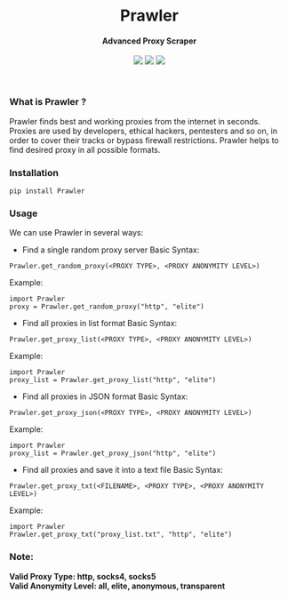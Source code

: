 <h1 align="center">
	<br>
	Prawler
	<br>
</h1>
<h4 align="center">Advanced Proxy Scraper</h4>
<p align="center">
<img src="https://img.shields.io/pypi/pyversions/Prawler">
<img src="https://img.shields.io/github/license/priyamharsh14/Prawler">
<img src="https://img.shields.io/pypi/v/Prawler">
</p>
<br>

### What is Prawler ?
Prawler finds best and working proxies from the internet in seconds. Proxies are used by developers, ethical hackers, pentesters and so on, in order to cover their tracks or bypass firewall restrictions. Prawler helps to find desired proxy in all possible formats.

### Installation
```
pip install Prawler
```

### Usage
We can use Prawler in several ways:
- Find a single random proxy server
Basic Syntax:
```
Prawler.get_random_proxy(<PROXY TYPE>, <PROXY ANONYMITY LEVEL>)
```
Example:
```
import Prawler
proxy = Prawler.get_random_proxy("http", "elite")
```

- Find all proxies in list format
Basic Syntax:
```
Prawler.get_proxy_list(<PROXY TYPE>, <PROXY ANONYMITY LEVEL>)
```
Example:
```
import Prawler
proxy_list = Prawler.get_proxy_list("http", "elite")
```

- Find all proxies in JSON format
Basic Syntax:
```
Prawler.get_proxy_json(<PROXY TYPE>, <PROXY ANONYMITY LEVEL>)
```
Example:
```
import Prawler
proxy_list = Prawler.get_proxy_json("http", "elite")
```

- Find all proxies and save it into a text file
Basic Syntax:
```
Prawler.get_proxy_txt(<FILENAME>, <PROXY TYPE>, <PROXY ANONYMITY LEVEL>)
```
Example:
```
import Prawler
Prawler.get_proxy_txt("proxy_list.txt", "http", "elite")
```

### Note:
**Valid Proxy Type: http, socks4, socks5**
<br>
**Valid Anonymity Level: all, elite, anonymous, transparent**